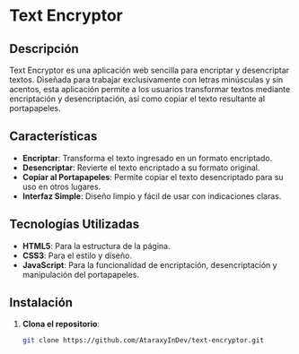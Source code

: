 # Text Encryptor

## Descripción

Text Encryptor es una aplicación web sencilla para encriptar y desencriptar textos. Diseñada para trabajar exclusivamente con letras minúsculas y sin acentos, esta aplicación permite a los usuarios transformar textos mediante encriptación y desencriptación, así como copiar el texto resultante al portapapeles.

## Características

- **Encriptar**: Transforma el texto ingresado en un formato encriptado.
- **Desencriptar**: Revierte el texto encriptado a su formato original.
- **Copiar al Portapapeles**: Permite copiar el texto desencriptado para su uso en otros lugares.
- **Interfaz Simple**: Diseño limpio y fácil de usar con indicaciones claras.

## Tecnologías Utilizadas

- **HTML5**: Para la estructura de la página.
- **CSS3**: Para el estilo y diseño.
- **JavaScript**: Para la funcionalidad de encriptación, desencriptación y manipulación del portapapeles.

## Instalación

1. **Clona el repositorio**:
   ```bash
   git clone https://github.com/AtaraxyInDev/text-encryptor.git
